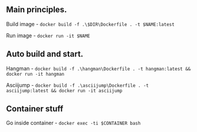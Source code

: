 ## Main principles.

Build image - `docker build -f .\$DIR\Dockerfile . -t $NAME:latest`

Run image - `docker run -it $NAME`

## Auto build and start.

Hangman - `docker build -f .\hangman\Dockerfile . -t hangman:latest && docker run -it hangman`

Asciijump - `docker build -f .\asciijump\Dockerfile . -t asciijump:latest && docker run -it asciijump`

## Container stuff

Go inside container - `docker exec -ti $CONTAINER bash`